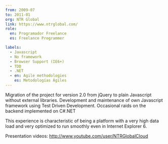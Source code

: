 ```yaml
---
from: 2009-07
to: 2011-01
org: NTR Global
link: https://www.ntrglobal.com/
role:
  en: Programador Freelance
  es: Freelance Programmer

labels:
  - Javascript
  - No framework
  - Browser Support (IE6+)
  - TDD
  - .NET
  - en: Agile methodologies
    es: Metodologías Ágiles
---
```


Migration of the project for version 2.0 from jQuery to plain Javascript without external libraries.
Development and maintenance of own Javascript framework using Test Driven Development.
Occasional raids on the backend implemented on C#.NET

This experience is characteristic of being a platform with a very high data load and very optimized to run smoothly even in Internet Explorer 6.

Presentation videos: http://www.youtube.com/user/NTRGlobalCloud
